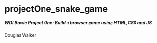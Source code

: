 # projectOne_snake_game
##### WDI Bowie Project One: Build a browser game using HTML,CSS and JS

Douglas Walker

